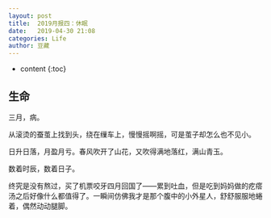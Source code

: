 ```yaml
---
layout: post
title:  2019月报四：休眠
date:   2019-04-30 21:08
categories: Life
author: 豆藏
---
```


* content
{:toc}
## 生命

三月，病。

从滚烫的蚕茧上找到头，绕在缫车上，慢慢摇啊摇，可是茧子却怎么也不见小。

日升日落，月盈月亏。春风吹开了山花，又吹得满地落红，满山青玉。

数着时辰，数着日子。



终究是没有熬过，买了机票咬牙四月回国了——累到吐血，但是吃到妈妈做的疙瘩汤之后好像什么都值得了。一瞬间仿佛我才是那个腹中的小外星人，舒舒服服地蜷着，偶然动动腿脚。











